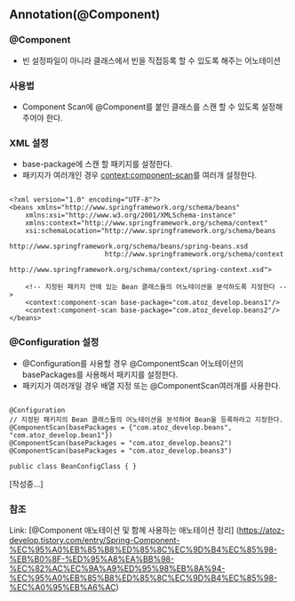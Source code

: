 
## Annotation(@Component)

### @Component

 - 빈 설정파일이 아니라 클래스에서 빈을 직접등록 할 수 있도록 해주는 어노테이션 

### 사용법 

 - Component Scan에 @Component를 붙인 클래스를 스캔 할 수 있도록 설정해주어야 한다. 

### XML 설정 

 - base-package에 스캔 할 패키지를 설정한다.
 - 패키지가 여러개인 경우 <context:component-scan>를 여러개 설정한다.


```

<?xml version="1.0" encoding="UTF-8"?>
<beans xmlns="http://www.springframework.org/schema/beans"
	xmlns:xsi="http://www.w3.org/2001/XMLSchema-instance"
	xmlns:context="http://www.springframework.org/schema/context"
	xsi:schemaLocation="http://www.springframework.org/schema/beans
	                    http://www.springframework.org/schema/beans/spring-beans.xsd
	                    http://www.springframework.org/schema/context
	                    http://www.springframework.org/schema/context/spring-context.xsd">
	                    
	<!-- 지정된 패키지 안에 있는 Bean 클래스들의 어노테이션을 분석하도록 지정한다 -->
	<context:component-scan base-package="com.atoz_develop.beans1"/>
	<context:component-scan base-package="com.atoz_develop.beans2"/>
</beans>

```

### @Configuration 설정 

 - @Configuration를 사용할 경우 @ComponentScan 어노테이션의 basePackages를 사용해서 패키지를 설정한다.
 - 패키지가 여러개일 경우 배열 지정 또는 @ComponentScan여러개를 사용한다.

```

@Configuration
// 지정된 패키지의 Bean 클래스들의 어노테이션을 분석하여 Bean을 등록하라고 지정한다.
@ComponentScan(basePackages = {"com.atoz_develop.beans", "com.atoz_develop.bean1"})
@ComponentScan(basePackages = "com.atoz_develop.beans2")
@ComponentScan(basePackages = "com.atoz_develop.beans3")

public class BeanConfigClass { }

```


[작성중...]

### 참조 
Link:  [@Component 애노테이션 및 함께 사용하는 애노테이션 정리] (https://atoz-develop.tistory.com/entry/Spring-Component-%EC%95%A0%EB%85%B8%ED%85%8C%EC%9D%B4%EC%85%98-%EB%B0%8F-%ED%95%A8%EA%BB%98-%EC%82%AC%EC%9A%A9%ED%95%98%EB%8A%94-%EC%95%A0%EB%85%B8%ED%85%8C%EC%9D%B4%EC%85%98-%EC%A0%95%EB%A6%AC)
